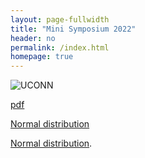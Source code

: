 ```yaml
---
layout: page-fullwidth
title: "Mini Symposium 2022"
header: no
permalink: /index.html
homepage: true
---
```


<img class="imgfloat" src="images/UCONN.jpg" alt="UCONN"/>

[pdf](docs/ggplot2-cheatsheet.pdf)

<a href="https://en.wikipedia.org/wiki/Normal_distribution">Normal distribution</a>

[Normal distribution](https://en.wikipedia.org/wiki/Normal_distribution).